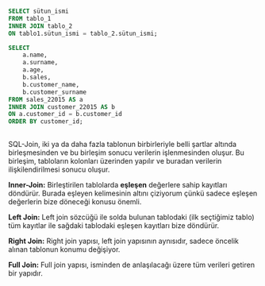 

``` sql

SELECT sütun_ismi
FROM tablo_1
INNER JOIN tablo_2
ON tablo1.sütun_ismi = tablo_2.sütun_ismi;

SELECT 
	a.name,
	a.surname,
	a.age,
	b.sales,
	b.customer_name,
	b.customer_surname
FROM sales_22015 AS a
INNER JOIN customer_22015 AS b
ON a.customer_id = b.customer_id
ORDER BY customer_id;
	
``` 


SQL-Join, iki ya da daha fazla tablonun birbirleriyle belli şartlar altında birleşmesinden ve bu birleşim sonucu verilerin işlenmesinden oluşur. Bu birleşim, tabloların kolonları üzerinden yapılır ve buradan verilerin ilişkilendirilmesi sonucu oluşur.

**Inner-Join:** Birleştirilen tablolarda **eşleşen** değerlere sahip kayıtları döndürür. Burada eşleyen kelimesinin altını çiziyorum çünkü sadece eşleşen değerlerin bize döneceği konusu önemli.

**Left Join:** Left join sözcüğü ile solda bulunan tablodaki (ilk seçtiğimiz tablo) tüm kayıtlar ile sağdaki tablodaki eşleşen kayıtları bize döndürür.

**Right Join:** Right join yapısı, left join yapısının aynısıdır, sadece öncelik alınan tablonun konumu değişiyor.

**Full Join:** Full join yapısı, isminden de anlaşılacağı üzere tüm verileri getiren bir yapıdır.


